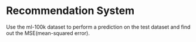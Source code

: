 # Recommendation System

Use the ml-100k dataset to perform a prediction on the test dataset and find out the MSE(mean-squared error).
